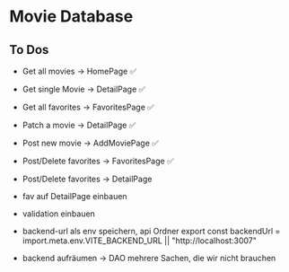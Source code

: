 # Movie Database

## To Dos

- Get all movies -> HomePage ✅
- Get single Movie -> DetailPage ✅
- Get all favorites -> FavoritesPage ✅
- Patch a movie -> DetailPage ✅
- Post new movie -> AddMoviePage ✅
- Post/Delete favorites -> FavoritesPage ✅
- Post/Delete favorites -> DetailPage

- fav auf DetailPage einbauen
- validation einbauen
- backend-url als env speichern, api Ordner
  export const backendUrl = import.meta.env.VITE_BACKEND_URL || "http://localhost:3007"
- backend aufräumen -> DAO mehrere Sachen, die wir nicht brauchen
